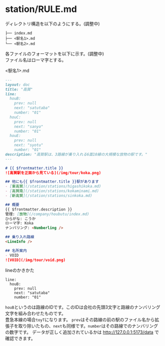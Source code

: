 # station/RULE.md

ディレクトリ構造を以下のようにする。(調整中)

```
├── index.md
├── <駅名1>.md
└── <駅名2>.md
```

各ファイルのフォーマットを以下に示す。(調整中)  
ファイル名はローマ字とする。

<駅名1>.md
```md
---
layout: doc
title: "高賀"
line:
  houB:
    prev: null
    next: "satutaba"
    number: "01"
  houC:
    prev: null
    next: "sanyo"
    number: "01"
  houE:
    prev: null
    next: "syotu"
    number: "01"
description: "高賀駅は、3路線が乗り入れる6面10線の大規模な放物の駅です。"
---

# {{ $frontmatter.title }}
![高賀駅を正面から見ている](/img/tour/koka.png)

## 他にも{{ $frontmatter.title }}駅があります
- [東高賀](/station/stations/higashikoka.md)
- [高賀南](/station/stations/kokaminami.md)
- [新高賀](/station/stations/sinkoka.md)

## 概要
{{ $frontmatter.description }}  
管理: [放物](/company/houbutu/index.md)  
ひらがな: こうか  
ローマ字: Koka  
ナンバリング: <Numberling />

## 乗り入れ路線
<LineInfo />

## 名所案内
- VOID
![VOID](/img/tour/void.png)
```

lineのかきかた
```
line:
  houB:
    prev: null
    next: "satutaba"
    number: "01"
```
`houB`というのは路線のIDです。このIDは会社の先頭3文字と路線のナンバリング文字を組み合わせたものです。  
豊急本線の場合`toyT`になります。
`prev`はその路線の前の駅のファイル名から拡張子を取り除いたもの、`next`も同様です。`number`はその路線でのナンバリングの数字です。
データが正しく追加されているかは http://127.0.0.1:5173/data で確認できます。